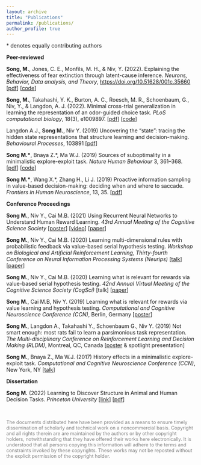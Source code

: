```yaml
---
layout: archive
title: "Publications"
permalink: /publications/
author_profile: true
---
```


<!--{% if author.googlescholar %}
  You can also find my articles on <u><a href="{{author.googlescholar}}">my Google Scholar profile</a>.</u>
{% endif %}

{% include base_path %}

{% for post in site.publications reversed %}
  {% include archive-single.html %}
{% endfor %}
-->
\* denotes equally contributing authors


**Peer-reviewed**

**Song, M.**, Jones, C. E., Monfils, M. H., & Niv, Y. (2022). Explaining the effectiveness of fear extinction through latent-cause inference. *Neurons, Behavior, Data analysis, and Theory*, https://doi.org/10.51628/001c.35660 \[[pdf](http://mingyus.github.io/files/SongJonesMonfilsNiv_NBDT_2022.pdf)\] \[[code](https://github.com/mingyus/fear-extinction-latent-cause-inference)\]

**Song, M.**, Takahashi, Y. K., Burton, A. C., Roesch, M. R., Schoenbaum, G., Niv, Y., & Langdon, A. J. (2022). Minimal cross-trial generalization in learning the representation of an odor-guided choice task. *PLoS computational biology*, 18(3), e1009897. \[[pdf](http://mingyus.github.io/files/SongEtal_PLOSCB_2022.pdf)\] \[[code](https://github.com/mingyus/minimal-generalization-in-representation-learning)\]

Langdon A.J., **Song M.**, Niv Y. (2019) Uncovering the “state”: tracing the hidden state representations that structure learning and decision-making. *Behavioural Processes*, 103891 \[[pdf](http://mingyus.github.io/files/LangdonSongNiv_BP_2020.pdf)\]

**Song M.\***, Bnaya Z.\*, Ma W.J. (2019) Sources of suboptimality in a minimalistic explore-exploit task. *Nature Human Behaviour* 3, 361–368. \[[pdf](http://mingyus.github.io/files/SongBnayaMa_NHB_2020.pdf)\] \[[code](https://github.com/mingyus/explore-exploit)\]

**Song M.\***, Wang X.\*, Zhang H., Li J. (2019) Proactive information sampling in value-based decision-making: deciding when and where to saccade. *Frontiers in Human Neuroscience*, 13, 35. \[[pdf](http://mingyus.github.io/files/SongWangZhangLi_fHN_2020.pdf)\]


**Conference Proceedings**

**Song M.**, Niv Y., Cai M.B. (2021) Using Recurrent Neural Networks to Understand Human Reward Learning. *43rd Annual Meeting of the Cognitive Science Society* [[poster](http://mingyus.github.io/files/SongNivCai_CogSci_2021_poster.pdf)] [[video](https://underline.io/events/163/posters/5709/poster/27030-1-d-135-using-recurrent-neural-networks-to-understand-human-reward-learning)] [[paper](http://mingyus.github.io/files/SongNivCai_CogSci_2021.pdf)]

**Song M.**, Niv Y., Cai M.B. (2020) Learning multi-dimensional rules with probabilistic feedback via value-based serial hypothesis testing. *Workshop on Biological and Artificial Reinforcement Learning, Thirty-fourth Conference on Neural Information Processing Systems (Neurips)* [[talk](https://slideslive.com/38942371/learning-multidimensional-rules-via-valuebased-serial-hypothesis-testing)] [[paper](http://mingyus.github.io/files/SongNivCai_Neurips_BARLworkshop_2020.pdf)]

**Song M.**, Niv Y., Cai M.B. (2020) Learning what is relevant for rewards via value-based serial hypothesis testing. *42nd Annual Virtual Meeting of the Cognitive Science Society (CogSci)* [talk] [[paper](http://mingyus.github.io/files/SongNivCai_CogSci_2020.pdf)]

**Song M.**, Cai M.B, Niv Y. (2019) Learning what is relevant for rewards via value learning and hypothesis testing. *Computational and Cognitive Neuroscience Conference (CCN)*, Berlin, Germany [[poster](http://mingyus.github.io/files/SongCaiNiv_CNN_2019.pdf)]

**Song M.**, Langdon A., Takahashi Y., Schoenbaum G., Niv Y. (2019) Not smart enough: most rats fail to learn a parsimonious task representation. *The Multi-disciplinary Conference on Reinforcement Learning and Decision Making (RLDM)*, Montreal, QC, Canada [[poster](http://mingyus.github.io/files/SongLangdonNiv_RLDM_2019.pdf) & spotlight presentation]

**Song M.**, Bnaya Z., Ma W.J. (2017) History effects in a minimalistic explore-exploit task. *Computational and Cognitive Neuroscience Conference (CCN)*, New York, NY [[talk](https://www.youtube.com/watch?v=VQlRJJz5V3s)]

**Dissertation**

**Song M.** (2022) Learning to Discover Structure in Animal and Human Decision Tasks. *Princeton University* [[link](https://www.proquest.com/openview/ef5b343066d29e22058820348a73f0ea/1?pq-origsite=gscholar&cbl=18750&diss=y)] [[pdf](http://mingyus.github.io/files/Song_PhDThesis_2022.pdf)]

<br/>

<span style="color:grey; font-size:0.9em">The documents distributed here have been provided as a means to ensure timely dissemination of scholarly and technical work on a noncommercial basis. Copyright and all rights therein are are maintained by the authors or by other copyright holders, notwithstanding that they have offered their works here electronically. It is understood that all persons copying this information will adhere to the terms and constraints invoked by these copyrights. These works may not be reposted without the explicit permission of the copyright holder.</span>